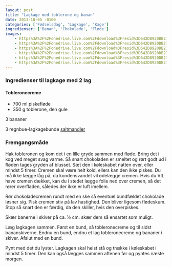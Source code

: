 ```yaml
---
layout: post
title: "Lagkage med toblerone og banan"
date: 2013-10-05 -0100
categories: ['Fødselsdag', 'Lagkage', 'Kage']
ingredienser: ['Banan', 'Chokolade', 'Fløde']
images:
    - https%3A%2F%2Fonedrive.live.com%2Fdownload%3Fresid%3D642D8920DB2784EE!126071
    - https%3A%2F%2Fonedrive.live.com%2Fdownload%3Fresid%3D642D8920DB2784EE!126075
    - https%3A%2F%2Fonedrive.live.com%2Fdownload%3Fresid%3D642D8920DB2784EE!126073
    - https%3A%2F%2Fonedrive.live.com%2Fdownload%3Fresid%3D642D8920DB2784EE!126076
    - https%3A%2F%2Fonedrive.live.com%2Fdownload%3Fresid%3D642D8920DB2784EE!126078
    - https%3A%2F%2Fonedrive.live.com%2Fdownload%3Fresid%3D642D8920DB2784EE!126077
---
```


### Ingredienser til lagkage med 2 lag

#### Tobleronecreme
-   700 ml piskefløde
-   350 g toblerone, den gule

3 bananer

3 regnbue-lagkagebunde <a href="/arkiv/2013/10/04/regnbuebunde/">saltmandler</a>

### Fremgangsmåde
Hak tobleronen og kom  det i en lille gryde sammen med fløde. Bring det i kog ved meget svag varme. Så snart chokoladen er smeltet og rørt godt ud i fløden tages gryden af blusset. Sæt den i køleskabet natten over, eller mindst 5 timer. Cremen skal være helt kold, ellers kan den ikke piskes. Du må ikke lægge låg på, da kondensvandet vil ødelægge cremen. Hvis du VIL have cremen dækket, kan du i stedet lægge folie ned over cremen, så det rører overfladen, således der ikke er luft imellem.

Rør chokoladecremen rundt med en ske så eventuel bundfældet chokolade løsner sig. Pisk cremen stiv på lav hastighed. Den bliver ligesom flødeskum. Stop så snart den er færdig, da den skiller, hvis den overpiskes.

Skær banerne i skiver på ca. ½ cm. skær dem så ensartet som muligt.

Læg lagkagen sammen. Først en bund, så tobleronecreme og til sidst bananskiverne. Endnu en bund, endnu et lag tobleronecreme og bananer i skiver. Afslut med en bund.

Pynt med det du lyster. Lagkagen skal helst stå og trække i køleskabet i mindst 5 timer. Den kan også lægges sammen aftenen før og pyntes næste morgen.
